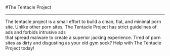 #The Tentacle Project

---------------------

The tentacle project is a small effort to build a clean, flat, and minimal porn site. Unlike other porn sites, The Tentacle Project has strict guidelines of ads and forbids intrusive ads  
that spread malware to create a superior jacking experience. Tired of porn sites as dirty and disgusting as your old gym sock? Help with The 
Tentacle Project today!  
